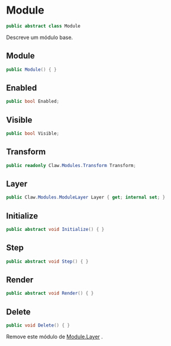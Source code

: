 # Module
```csharp
public abstract class Module
```
Descreve um módulo base.<br />
## Module
```csharp
public Module() { }
```
## Enabled
```csharp
public bool Enabled;
```
## Visible
```csharp
public bool Visible;
```
## Transform
```csharp
public readonly Claw.Modules.Transform Transform;
```
## Layer
```csharp
public Claw.Modules.ModuleLayer Layer { get; internal set; } 
```
## Initialize
```csharp
public abstract void Initialize() { }
```
## Step
```csharp
public abstract void Step() { }
```
## Render
```csharp
public abstract void Render() { }
```
## Delete
```csharp
public void Delete() { }
```
Remove este módulo de [Module.Layer](/api/Claw/Modules/Module.md#Layer) .<br />
